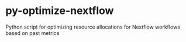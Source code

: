 # py-optimize-nextflow
Python script for optimizing resource allocations for Nextflow workflows based on past metrics
